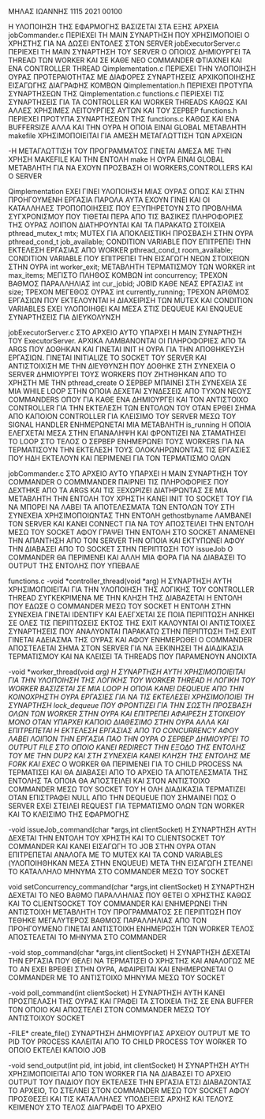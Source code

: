 ΜΗΛΑΣ ΙΩΑΝΝΗΣ
1115 2021 00100

Η ΥΛΟΠΟΙΗΣΗ ΤΗΣ ΕΦΑΡΜΟΓΗΣ ΒΑΣΙΖΕΤΑΙ ΣΤΑ ΕΞΗΣ ΑΡΧΕΙΑ
jobCommander.c          ΠΕΡΙΕΧΕΙ ΤΗ MAIN ΣΥΝΑΡΤΗΣΗ ΠΟΥ ΧΡΗΣΙΜΟΠΟΙΕΙ Ο ΧΡΗΣΤΗΣ ΓΙΑ ΝΑ ΔΩΣΕΙ ΕΝΤΟΛΕΣ ΣΤΟΝ SERVER
jobExecutorServer.c     ΠΕΡΙΕΧΕΙ ΤΗ MAIN ΣΥΝΑΡΤΗΣΗ ΤΟΥ SERVER Ο ΟΠΟΙΟΣ ΔΗΜΙΟΥΡΓΕΙ ΤΑ THREAD ΤΩΝ WORKER ΚΑΙ ΣΕ ΚΑΘΕ ΝΕΟ COMMANDER ΦΤΙΑΧΝΕΙ ΚΑΙ ΕΝΑ CONTROLLER THREAD
Qimplementation.c       ΠΕΡΙΕΧΕΙ ΤΗΝ ΥΛΟΠΟΙΗΣΗ ΟΥΡΑΣ ΠΡΟΤΕΡΑΙΟΤΗΤΑΣ ΜΕ ΔΙΑΦΟΡΕΣ ΣΥΝΑΡΤΗΣΕΙΣ ΑΡΧΙΚΟΠΟΙΗΣΗΣ ΕΙΣΑΓΩΓΗΣ ΔΙΑΓΡΑΦΗΣ ΚΟΜΒΩΝ
Qimplementation.h       ΠΕΡΙΕΧΕΙ ΠΡΟΤΥΠΑ ΣΥΝΑΡΤΗΣΕΩΝ ΤΗΣ Qimplementation.c
functions.c             ΠΕΡΙΕΧΕΙ ΤΙΣ ΣΥΝΑΡΤΗΣΕΙΣ ΓΙΑ ΤΑ CONTROLLER KAI WORKER THREADS ΚΑΘΩΣ ΚΑΙ ΑΛΛΕΣ ΧΡΗΣΙΜΕΣ ΛΕΙΤΟΥΡΓΙΕΣ ΑΥΤΩΝ ΚΑΙ ΤΟΥ ΣΕΡΒΕΡ
functions.h             ΠΕΡΙΕΧΕΙ ΠΡΟΤΥΠΑ ΣΥΝΑΡΤΗΣΕΩΝ ΤΗΣ functions.c ΚΑΘΩΣ ΚΑΙ ΕΝΑ BUFFERSIZE ΑΛΛΑ ΚΑΙ ΤΗΝ ΟΥΡΑ Η ΟΠΟΙΑ ΕΙΝΑΙ GLOBAL ΜΕΤΑΒΛΗΤΗ
makefile                ΧΡΗΣΙΜΟΠΟΙΕΙΤΑΙ ΓΙΑ ΑΜΕΣΗ ΜΕΤΑΓΛΩΤΤΙΣΗ ΤΩΝ ΑΡΧΕΙΩΝ

-Η ΜΕΤΑΓΛΩΤΤΙΣΗ ΤΟΥ ΠΡΟΓΡΑΜΜΑΤΟΣ ΓΙΝΕΤΑΙ ΑΜΕΣΑ ΜΕ ΤΗΝ ΧΡΗΣΗ MAKEFILE ΚΑΙ ΤΗΝ ΕΝΤΟΛΗ make
Η ΟΥΡΑ ΕΙΝΑΙ GLOBAL ΜΕΤΑΒΛΗΤΗ ΓΙΑ ΝΑ ΕΧΟΥΝ ΠΡΟΣΒΑΣΗ ΟΙ WORKERS,CONTROLLERS ΚΑΙ Ο SERVER












Qimplementation
ΕΧΕΙ ΓΙΝΕΙ ΥΛΟΠΟΙΗΣΗ ΜΙΑΣ ΟΥΡΑΣ ΟΠΩΣ ΚΑΙ ΣΤΗΝ ΠΡΟΗΓΟΥΜΕΝΗ ΕΡΓΑΣΙΑ ΠΑΡΟΛΑ ΑΥΤΑ ΕΧΟΥΝ ΓΙΝΕΙ ΚΑΙ ΟΙ ΚΑΤΑΛΛΗΛΕΣ ΤΡΟΠΟΠΟΙΗΣΕΙΣ ΠΟΥ ΕΞΥΠΗΡΕΤΟΥΝ ΣΤΟ ΠΡΟΒΛΗΜΑ ΣΥΓΧΡΟΝΙΣΜΟΥ ΠΟΥ ΤΙΘΕΤΑΙ
ΠΕΡΑ ΑΠΟ ΤΙΣ ΒΑΣΙΚΕΣ ΠΛΗΡΟΦΟΡΙΕΣ ΤΗΣ ΟΥΡΑΣ ΛΟΙΠΟΝ ΔΙΑΤΗΡΟΥΝΤΑΙ ΚΑΙ ΤΑ ΠΑΡΑΚΑΤΩ ΣΤΟΙΧΕΙΑ
pthread_mutex_t mtx;                MUTEX ΓΙΑ ΑΠΟΚΛΕΙΣΤΙΚΗ ΠΡΟΣΒΑΣΗ ΣΤΗΝ ΟΥΡΑ
pthread_cond_t job_available;       CONDITION VARIABLE ΠΟΥ ΕΠΙΤΡΕΠΕΙ ΤΗΝ ΕΚΤΕΛΕΣΗ ΕΡΓΑΣΙΑΣ ΑΠΟ WORKER
pthread_cond_t room_available;      CONDITION VARIABLE ΠΟΥ ΕΠΙΤΡΕΠΕΙ ΤΗΝ ΕΙΣΑΓΩΓΗ ΝΕΩΝ ΣΤΟΙΧΕΙΩΝ ΣΤΗΝ ΟΥΡΑ
int worker_exit;                    ΜΕΤΑΒΛΗΤΗ ΤΕΡΜΑΤΙΣΜΟΥ ΤΩΝ WORKER
int max_items;                      ΜΕΓΙΣΤΟ ΠΛΗΘΟΣ ΚΟΜΒΩΝ
int concurrency;                    ΤΡΕΧΟΝ ΒΑΘΜΟΣ ΠΑΡΑΛΛΗΛΙΑΣ
int cur_jobid;                      JOBID ΚΑΘΕ ΝΕΑΣ ΕΡΓΑΣΙΑΣ
int size;                           ΤΡΕΧΟΝ ΜΕΓΕΘΟΣ ΟΥΡΑΣ
int currently_running;              ΤΡΕΧΟΝ ΑΡΙΘΜΟΣ ΕΡΓΑΣΙΩΝ ΠΟΥ ΕΚΤΕΛΟΥΝΤΑΙ
Η ΔΙΑΧΕΙΡΙΣΗ ΤΩΝ MUTEX ΚΑΙ CONDITION VARIABLES ΕΧΕΙ ΥΛΟΠΟΙΗΘΕΙ ΚΑΙ ΜΕΣΑ ΣΤΙΣ DEQUEUE ΚΑΙ ENQUEUE ΣΥΝΑΡΤΗΣΕΙΣ ΓΙΑ ΔΙΕΥΚΟΛΥΝΣΗ




jobExecutorServer.c
ΣΤΟ ΑΡΧΕΙΟ ΑΥΤΟ ΥΠΑΡΧΕΙ Η MAIN ΣΥΝΑΡΤΗΣΗ ΤΟΥ ExecutorServer. ΑΡΧΙΚΑ ΛΑΜΒΑΝΟΝΤΑΙ ΟΙ ΠΛΗΡΟΦΟΡΙΕΣ ΑΠΟ ΤΑ ARGS ΠΟΥ ΔΟΘΗΚΑΝ ΚΑΙ ΓΙΝΕΤΑΙ INIT Η ΟΥΡΑ ΓΙΑ ΤΗΝ ΑΠΟΘΗΚΕΥΣΗ ΕΡΓΑΣΙΩΝ.
ΓΙΝΕΤΑΙ INITIALIZE ΤΟ SOCKET ΤΟΥ SERVER ΚΑΙ ΑΝΤΙΣΤΟΙΧΙΣΗ ΜΕ ΤΗΝ ΔΙΕΥΘΥΝΣΗ ΠΟΥ ΔΟΘΗΚΕ
ΣΤΗ ΣΥΝΕΧΕΙΑ Ο SERVER ΔΗΜΙΟΥΡΓΕΙ ΤΟΥΣ WORKERS ΠΟΥ ΖΗΤΗΘΗΚΑΝ ΑΠΟ ΤΟ ΧΡΗΣΤΗ ΜΕ ΤΗΝ pthread_create
Ο ΣΕΡΒΕΡ ΜΠΑΙΝΕΙ ΣΤΗ ΣΥΝΕΧΕΙΑ ΣΕ ΜΙΑ WHILE LOOP ΣΤΗΝ ΟΠΟΙΑ ΔΕΧΕΤΑΙ ΣΥΝΔΕΣΕΙΣ ΑΠΟ ΤΥΧΟΝ ΝΕΟΥΣ COMMANDERS ΟΠΟΥ ΓΙΑ ΚΑΘΕ ΕΝΑ ΔΗΜΙΟΥΡΓΕΙ ΚΑΙ ΤΟΝ ΑΝΤΙΣΤΟΙΧΟ CONTROLLER ΓΙΑ ΤΗΝ ΕΚΤΕΛΕΣΗ ΤΩΝ ΕΝΤΟΛΩΝ ΤΟΥ
ΟΤΑΝ ΕΡΘΕΙ ΣΗΜΑ ΑΠΟ ΚΑΠΟΙΟΝ CONTROLLER ΓΙΑ ΚΛΕΙΣΙΜΟ ΤΟΥ SERVER ΜΕΣΩ ΤΟΥ SIGNAL HANDLER ΕΝΗΜΕΡΩΝΕΤΑΙ ΜΙΑ ΜΕΤΑΒΛΗΤΗ is_running Η ΟΠΟΙΑ ΕΛΕΓΧΕΤΑΙ ΜΕΣΑ ΣΤΗΝ ΕΠΑΝΑΛΗΨΗ ΚΑΙ ΦΡΟΝΤΙΖΕΙ ΝΑ ΣΤΑΜΑΤΗΣΕΙ ΤΟ LOOP
ΣΤΟ ΤΕΛΟΣ Ο ΣΕΡΒΕΡ ΕΝΗΜΕΡΩΝΕΙ ΤΟΥΣ WORKERS ΓΙΑ ΝΑ ΤΕΡΜΑΤΙΣΟΥΝ ΤΗΝ ΕΚΤΕΛΕΣΗ ΤΟΥΣ ΟΛΟΚΛΗΡΩΝΟΝΤΑΣ ΤΙΣ ΕΡΓΑΣΙΕΣ ΠΟΥ ΗΔΗ ΕΚΤΕΛΟΥΝ ΚΑΙ ΠΕΡΙΜΕΝΕΙ ΓΙΑ ΤΟΝ ΤΕΡΜΑΤΙΣΜΟ ΟΛΩΝ



jobCommander.c
ΣΤΟ ΑΡΧΕΙΟ ΑΥΤΟ ΥΠΑΡΧΕΙ Η MAIN ΣΥΝΑΡΤΗΣΗ ΤΟΥ COMMANDER 
Ο COMMMANDER ΠΑΙΡΝΕΙ ΤΙΣ ΠΛΗΡΟΦΟΡΙΕΣ ΠΟΥ ΔΕΧΤΗΚΕ ΑΠΟ ΤΑ ARGS ΚΑΙ ΤΙΣ ΞΕΧΩΡΙΖΕΙ ΔΙΑΤΗΡΩΝΤΑΣ ΣΕ ΜΙΑ ΜΕΤΑΒΛΗΤΗ ΤΗΝ ΕΝΤΟΛΗ ΤΟΥ ΧΡΗΣΤΗ
ΚΑΝΕΙ INIT ΤΟ SOCKET ΤΟΥ ΓΙΑ ΝΑ ΜΠΟΡΕΙ ΝΑ ΛΑΒΕΙ ΤΑ ΑΠΟΤΕΛΕΣΜΑΤΑ ΤΩΝ ΕΝΤΟΛΩΝ ΤΟΥ 
ΣΤΗ ΣΥΝΕΧΕΙΑ ΧΡΗΣΙΜΟΠΟΙΩΝΤΑΣ ΤΗΝ ΕΝΤΟΛΗ gethostbyname ΛΑΜΒΑΝΕΙ ΤΟΝ SERVER ΚΑΙ ΚΑΝΕΙ CONNECT ΓΙΑ ΝΑ ΤΟΥ ΑΠΟΣΤΕΙΛΕΙ ΤΗΝ ΕΝΤΟΛΗ ΜΕΣΩ ΤΟΥ SOCKET
ΑΦΟΥ ΓΡΑΨΕΙ ΤΗΝ ΕΝΤΟΛΗ ΣΤΟ SOCKET ΑΝΑΜΕΝΕΙ ΤΗΝ ΑΠΑΝΤΗΣΗ ΑΠΟ ΤΟΝ SERVER ΤΗΝ ΟΠΟΙΑ ΚΑΙ ΕΚΤΥΠΩΝΕΙ ΑΦΟΥ ΤΗΝ ΔΙΑΒΑΣΕΙ ΑΠΟ ΤΟ SOCKET
ΣΤΗΝ ΠΕΡΙΠΤΩΣΗ ΤΟΥ issueJob Ο COMMANDER ΘΑ ΠΕΡΙΜΕΝΕΙ ΚΑΙ ΑΛΛΗ ΜΙΑ ΦΟΡΑ ΓΙΑ ΝΑ ΔΙΑΒΑΣΕΙ ΤΟ OUTPUT ΤΗΣ ΕΝΤΟΛΗΣ ΠΟΥ ΥΠΕΒΑΛΕ



functions.c
-void *controller_thread(void *arg)
Η ΣΥΝΑΡΤΗΣΗ ΑΥΤΗ ΧΡΗΣΙΜΟΠΟΙΕΙΤΑΙ ΓΙΑ ΤΗΝ ΥΛΟΠΟΙΗΣΗ ΤΗΣ ΛΟΓΙΚΗΣ ΤΟΥ CONTROLLER THREAD
ΣΥΓΚΕΚΡΙΜΕΝΑ ΜΕ ΤΗΝ ΚΛΗΣΗ ΤΗΣ ΔΙΑΒΑΖΕΤΑΙ Η ΕΝΤΟΛΗ ΠΟΥ ΕΔΩΣΕ Ο COMMANDER ΜΕΣΩ ΤΟΥ SOCKET
Η ΕΝΤΟΛΗ ΣΤΗΝ ΣΥΝΕΧΕΙΑ ΓΙΝΕΤΑΙ IDENTIFY ΚΑΙ ΕΛΕΓΧΕΤΑΙ ΣΕ ΠΟΙΑ ΠΕΡΙΠΤΩΣΗ ΑΝΗΚΕΙ
ΣΕ ΟΛΕΣ ΤΙΣ ΠΕΡΙΠΤΩΣΕΙΣ ΕΚΤΟΣ ΤΗΣ EXIT ΚΑΛΟΥΝΤΑΙ ΟΙ ΑΝΤΙΣΤΟΙΧΕΣ ΣΥΝΑΡΤΗΣΕΙΣ ΠΟΥ ΑΝΑΛΥΟΝΤΑΙ ΠΑΡΑΚΑΤΩ
ΣΤΗΝ ΠΕΡΙΠΤΩΣΗ ΤΗΣ ΕΧΙΤ ΓΙΝΕΤΑΙ ΑΔΕΙΑΣΜΑ ΤΗΣ ΟΥΡΑΣ ΚΑΙ ΑΦΟΥ ΕΝΗΜΕΡΩΘΕΙ Ο COMMANDER ΑΠΟΣΤΕΛΕΤΑΙ ΣΗΜΑ ΣΤΟΝ SERVER ΓΙΑ ΝΑ ΞΕΚΙΝΗΣΕΙ ΤΗ ΔΙΑΔΙΚΑΣΙΑ ΤΕΡΜΑΤΙΣΜΟΥ ΚΑΙ ΝΑ ΚΛΕΙΣΕΙ ΤΑ THREADS ΠΟΥ ΠΑΡΑΜΕΝΟΥΝ ΑΝΟΙΧΤΑ


-void *worker_thread(void *arg)
Η ΣΥΝΑΡΤΗΣΗ ΑΥΤΗ ΧΡΗΣΙΜΟΠΟΙΕΙΤΑΙ ΓΙΑ ΤΗΝ ΥΛΟΠΟΙΗΣΗ ΤΗΣ ΛΟΓΙΚΗΣ ΤΟΥ WORKER THREAD
Η ΛΟΓΙΚΗ ΤΟΥ WORKER ΒΑΣΙΖΕΤΑΙ ΣΕ ΜΙΑ LOOP Η ΟΠΟΙΑ ΚΑΝΕΙ DEQUEUE ΑΠΟ ΤΗΝ ΚΟΙΝΟΧΡΗΣΤΗ ΟΥΡΑ ΕΡΓΑΣΙΕΣ ΓΙΑ ΝΑ ΤΙΣ ΕΚΤΕΛΕΣΕΙ
ΧΡΗΣΙΜΟΠΟΙΕΙ ΤΗ ΣΥΝΑΡΤΗΣΗ lock_dequeue ΠΟΥ ΦΡΟΝΤΙΖΕΙ ΓΙΑ ΤΗΝ ΣΩΣΤΗ ΠΡΟΣΒΑΣΗ ΟΛΩΝ ΤΩΝ WORKER ΣΤΗΝ ΟΥΡΑ ΚΑΙ ΕΠΙΤΡΕΠΕΙ ΑΦΑΙΡΕΣΗ ΣΤΟΙΧΕΙΟΥ ΜΟΝΟ ΟΤΑΝ ΥΠΑΡΧΕΙ ΚΑΠΟΙΟ ΔΙΑΘΕΣΙΜΟ ΣΤΗΝ ΟΥΡΑ ΑΛΛΑ ΚΑΙ ΕΠΙΤΡΕΠΕΤΑΙ Η ΕΚΤΕΛΕΣΗ ΕΡΓΑΣΙΑΣ ΑΠΟ ΤΟ CONCURRENCY
ΑΦΟΥ ΛΑΒΕΙ ΛΟΙΠΟΝ ΤΗΝ ΕΡΓΑΣΙΑ ΠΑΟ ΤΗΝ ΟΥΡΑ Ο ΣΕΡΒΕΡ ΔΗΜΙΟΥΡΓΕΙ ΤΟ OUTPUT FILE ΣΤΟ ΟΠΟΙΟ ΚΑΝΕΙ REDIRECT ΤΗΝ ΕΞΟΔΟ ΤΗΣ ΕΝΤΟΛΗΣ ΤΟΥ ΜΕ ΤΗΝ DUP2 ΚΑΙ ΣΤΗ ΣΥΝΕΧΕΙΑ ΚΑΝΕΙ ΚΛΗΣΗ ΤΗΣ ΕΝΤΟΛΗΣ ΜΕ FORK ΚΑΙ EXEC*
Ο WORKER ΘΑ ΠΕΡΙΜΕΝΕΙ ΓΙΑ ΤΟ CHILD PROCESS ΝΑ ΤΕΡΜΑΤΙΣΕΙ ΚΑΙ ΘΑ ΔΙΑΒΑΣΕΙ ΑΠΟ ΤΟ ΑΡΧΕΙΟ ΤΑ ΑΠΟΤΕΛΕΣΜΑΤΑ ΤΗΣ ΕΝΤΟΛΗΣ ΤΑ ΟΠΟΙΑ ΘΑ ΑΠΟΣΤΕΙΛΕΙ ΚΑΙ ΣΤΟΝ ΑΝΤΙΣΤΟΙΧΟ COMMANDER ΜΕΣΩ ΤΟΥ SOCKET ΤΟΥ
Η ΟΛΗ ΔΙΑΔΙΚΑΣΙΑ ΤΕΡΜΑΤΙΖΕΙ ΟΤΑΝ ΕΠΙΣΤΡΑΦΕΙ NULL ΑΠΟ ΤΗΝ DEQUEUE ΠΟΥ ΣΗΜΑΙΝΕΙ ΠΩΣ Ο SERVER ΕΧΕΙ ΣΤΕΙΛΕΙ REQUEST ΓΙΑ ΤΕΡΜΑΤΙΣΜΟ ΟΛΩΝ ΤΩΝ WORKER ΚΑΙ ΤΟ ΚΛΕΙΣΙΜΟ ΤΗΣ ΕΦΑΡΜΟΓΗΣ


-void issueJob_command(char *args,int clientSocket)
Η ΣΥΝΑΡΤΗΣΗ ΑΥΤΗ ΔΕΧΕΤΑΙ ΤΗΝ ΕΝΤΟΛΗ ΤΟΥ ΧΡΗΣΤΗ ΚΑΙ ΤΟ CLIENTSOCKET ΤΟΥ COMMANDER ΚΑΙ ΚΑΝΕΙ ΕΙΣΑΓΩΓΗ ΤΟ JOB ΣΤΗΝ ΟΥΡΑ ΟΤΑΝ ΕΠΙΤΡΕΠΕΤΑΙ ΑΝΑΛΟΓΑ ΜΕ ΤΟ MUTEX ΚΑΙ ΤΑ COND VARIABLES (ΥΛΟΠΟΙΗΘΗΚΑΝ ΜΕΣΑ ΣΤΗΝ ENQUEUE)
ΜΕΤΑ ΤΗΝ ΕΙΣΑΓΩΓΗ ΣΤΕΛΝΕΙ ΤΟ ΚΑΤΑΛΛΗΛΟ ΜΗΝΥΜΑ ΣΤΟ COMMANDER ΜΕΣΩ ΤΟΥ SOCKET


void setConcurrency_command(char *args,int clientSocket)
Η ΣΥΝΑΡΤΗΣΗ ΔΕΧΕΤΑΙ ΤΟ ΝΕΟ ΒΑΘΜΟ ΠΑΡΑΛΛΗΛΙΑΣ ΠΟΥ ΘΕΤΕΙ Ο ΧΡΗΣΤΗΣ ΚΑΘΩΣ ΚΑΙ ΤΟ CLIENTSOCKET ΤΟΥ COMMANDER ΚΑΙ ΕΝΗΜΕΡΩΝΕΙ ΤΗΝ ΑΝΤΙΣΤΟΙΧΗ ΜΕΤΑΒΛΗΤΗ ΤΟΥ ΠΡΟΓΡΑΜΜΑΤΟΣ
ΣΕ ΠΕΡΙΠΤΩΣΗ ΠΟΥ ΤΕΘΗΚΕ ΜΕΓΑΛΥΤΕΡΟΣ ΒΑΘΜΟΣ ΠΑΡΑΛΛΗΛΙΑΣ ΑΠΟ ΤΟΝ ΠΡΟΗΓΟΥΜΕΝΟ ΓΙΝΕΤΑΙ ΑΝΤΙΣΤΟΙΧΗ ΕΝΗΜΕΡΩΣΗ ΤΩΝ WORKER
ΤΕΛΟΣ ΑΠΟΣΤΕΛΕΤΑΙ ΤΟ ΜΗΝΥΜΑ ΣΤΟ COMMANDER


-void stop_command(char *args,int clientSocket)
Η ΣΥΝΑΡΤΗΣΗ ΔΕΧΕΤΑΙ ΤΗΝ ΕΡΓΑΣΙΑ ΠΟΥ ΘΕΛΕΙ ΝΑ ΤΕΡΜΑΤΙΣΕΙ Ο ΧΡΗΣΤΗΣ ΚΑΙ ΑΝΑΛΟΓΩΣ ΜΕ ΤΟ ΑΝ ΕΧΕΙ ΒΡΕΘΕΙ ΣΤΗΝ ΟΥΡΑ, ΑΦΑΙΡΕΙΤΑΙ ΚΑΙ ΕΝΗΜΕΡΩΝΕΤΑΙ Ο COMMANDER ΜΕ ΤΟ ΑΝΤΙΣΤΟΙΧΟ ΜΗΝΥΜΑ ΜΕΣΩ ΤΟΥ SOCKET


-void poll_command(int clientSocket)
Η ΣΥΝΑΡΤΗΣΗ ΑΥΤΗ ΚΑΝΕΙ ΠΡΟΣΠΕΛΑΣΗ ΤΗΣ ΟΥΡΑΣ ΚΑΙ ΓΡΑΦΕΙ ΤΑ ΣΤΟΙΧΕΙΑ ΤΗΣ ΣΕ ΕΝΑ BUFFER ΤΟΝ ΟΠΟΙΟ ΚΑΙ ΑΠΟΣΤΕΛΕΙ ΣΤΟΝ COMMANDER ΜΕΣΩ ΤΟΥ ΑΝΤΙΣΤΟΙΧΟΥ SOCKET


-FILE* create_file()
ΣΥΝΑΡΤΗΣΗ ΔΗΜΙΟΥΡΓΙΑΣ ΑΡΧΕΙΟΥ OUTPUT ΜΕ ΤΟ PID ΤΟΥ PROCESS
ΚΑΛΕΙΤΑΙ ΑΠΟ ΤΟ CHILD PROCESS TOY WORKER ΤΟ ΟΠΟΙΟ ΕΚΤΕΛΕΙ ΚΑΠΟΙΟ JOB


-void send_output(int pid, int jobid, int clientSocket)
Η ΣΥΝΑΡΤΗΣΗ ΑΥΤΗ ΧΡΗΣΙΜΟΠΟΙΕΙΤΑΙ ΑΠΟ ΤΟΝ WORKER ΓΙΑ ΝΑ ΔΙΑΒΑΣΕΙ ΤΟ ΑΡΧΕΙΟ OUTPUT ΤΟΥ ΠΑΙΔΙΟΥ ΠΟΥ ΕΚΤΕΛΕΣΕ ΤΗΝ ΕΡΓΑΣΙΑ 
ΕΤΣΙ ΔΙΑΒΑΖΟΝΤΑΣ ΤΟ ΑΡΧΕΙΟ, ΤΟ ΣΤΕΛΝΕΙ ΣΤΟΝ COMMANDER ΜΕΣΩ ΤΟΥ SOCKET ΑΦΟΥ ΠΡΟΣΘΕΣΕΙ ΚΑΙ ΤΙΣ ΚΑΤΑΛΛΗΛΕΣ ΥΠΟΔΕΙΞΕΙΣ ΑΡΧΗΣ ΚΑΙ ΤΕΛΟΥΣ ΚΕΙΜΕΝΟΥ
ΣΤΟ ΤΕΛΟΣ ΔΙΑΓΡΑΦΕΙ ΤΟ ΑΡΧΕΙΟ